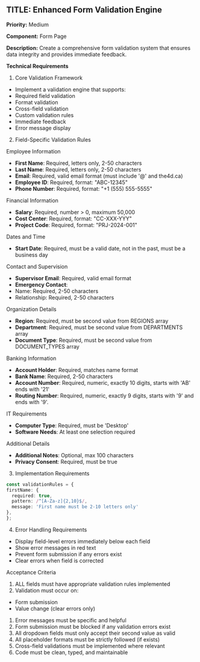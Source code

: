 ## TITLE: Enhanced Form Validation Engine
**Priority:** Medium

**Component:** Form Page

**Description:**
Create a comprehensive form validation system that ensures data integrity and provides immediate feedback.

**Technical Requirements**

1. Core Validation Framework

- Implement a validation engine that supports:
- Required field validation
- Format validation
- Cross-field validation
- Custom validation rules
- Immediate feedback
- Error message display

2. Field-Specific Validation Rules

Employee Information

- **First Name**: Required, letters only, 2-50 characters
- **Last Name**: Required, letters only, 2-50 characters
- **Email**: Required, valid email format (must include '@' and the4d.ca)
- **Employee ID**: Required, format: "ABC-12345"
- **Phone Number**: Required, format: "+1 (555) 555-5555"

Financial Information

- **Salary**: Required, number > 0, maximum 50,000
- **Cost Center**: Required, format: "CC-XXX-YYY"
- **Project Code**: Required, format: "PRJ-2024-001"

Dates and Time

- **Start Date**: Required, must be a valid date, not in the past, must be a business day

Contact and Supervision

- **Supervisor Email**: Required, valid email format
- **Emergency Contact**:
- Name: Required, 2-50 characters
- Relationship: Required, 2-50 characters

Organization Details

- **Region**: Required, must be second value from REGIONS array
- **Department**: Required, must be second value from DEPARTMENTS array
- **Document Type**: Required, must be second value from DOCUMENT_TYPES array

Banking Information

- **Account Holder**: Required, matches name format
- **Bank Name**: Required, 2-50 characters
- **Account Number**: Required, numeric, exactly 10 digits, starts with 'AB' ends with '21'
- **Routing Number**: Required, numeric, exactly 9 digits, starts with '9' and ends with '9'.

IT Requirements

- **Computer Type**: Required, must be 'Desktop'
- **Software Needs**: At least one selection required

Additional Details

- **Additional Notes**: Optional, max 100 characters
- **Privacy Consent**: Required, must be true

3. Implementation Requirements

```typescript
const validationRules = {
firstName: {
  required: true,
  pattern: /^[A-Za-z]{2,10}$/,
  message: 'First name must be 2-10 letters only'
},
};
```

4. Error Handling Requirements

- Display field-level errors immediately below each field
- Show error messages in red text
- Prevent form submission if any errors exist
- Clear errors when field is corrected

Acceptance Criteria

1. ALL fields must have appropriate validation rules implemented
2. Validation must occur on:

- Form submission
- Value change (clear errors only)

1. Error messages must be specific and helpful
2. Form submission must be blocked if any validation errors exist
3. All dropdown fields must only accept their second value as valid
4. All placeholder formats must be strictly followed (if exists)
5. Cross-field validations must be implemented where relevant
6. Code must be clean, typed, and maintainable
